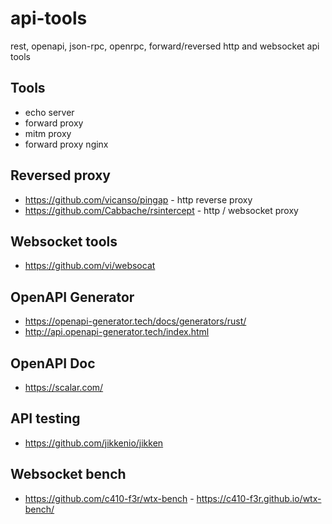 # api-tools

rest, openapi, json-rpc, openrpc, forward/reversed http and websocket api tools

## Tools

* echo server
* forward proxy
* mitm proxy
* forward proxy nginx

## Reversed proxy

* <https://github.com/vicanso/pingap> - http reverse proxy
* <https://github.com/Cabbache/rsintercept> - http / websocket proxy

## Websocket tools

* <https://github.com/vi/websocat>

## OpenAPI Generator

* <https://openapi-generator.tech/docs/generators/rust/>
* <http://api.openapi-generator.tech/index.html>

## OpenAPI Doc

* <https://scalar.com/>

## API testing

* <https://github.com/jikkenio/jikken>

## Websocket bench

* <https://github.com/c410-f3r/wtx-bench> - <https://c410-f3r.github.io/wtx-bench/>
